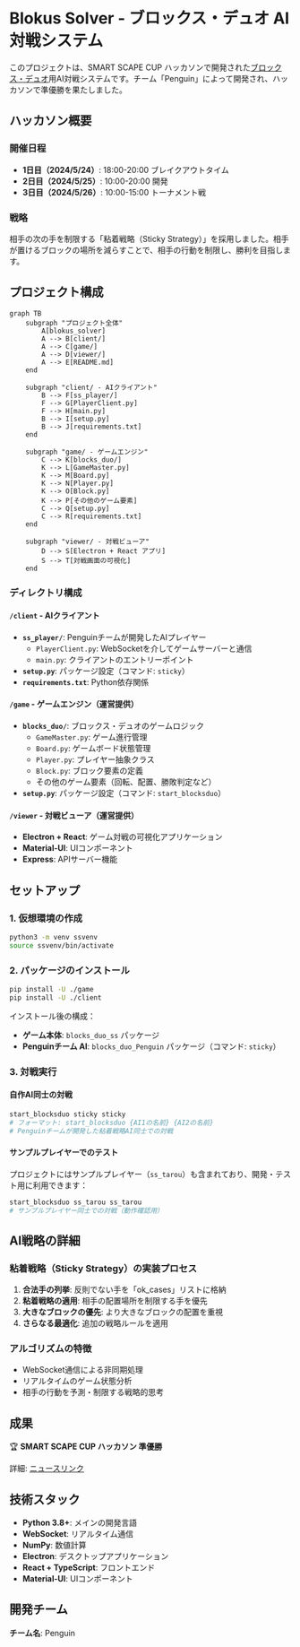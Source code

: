 # Blokus Solver - ブロックス・デュオ AI 対戦システム

このプロジェクトは、SMART SCAPE CUP ハッカソンで開発された[ブロックス・デュオ](https://ja.wikipedia.org/wiki/%E3%83%96%E3%83%AD%E3%83%83%E3%82%AF%E3%82%B9)用AI対戦システムです。チーム「Penguin」によって開発され、ハッカソンで準優勝を果たしました。

## ハッカソン概要

### 開催日程
- **1日目（2024/5/24）**: 18:00-20:00 ブレイクアウトタイム
- **2日目（2024/5/25）**: 10:00-20:00 開発
- **3日目（2024/5/26）**: 10:00-15:00 トーナメント戦

### 戦略
相手の次の手を制限する「粘着戦略（Sticky Strategy）」を採用しました。相手が置けるブロックの場所を減らすことで、相手の行動を制限し、勝利を目指します。

## プロジェクト構成

```mermaid
graph TB
    subgraph "プロジェクト全体"
        A[blokus_solver]
        A --> B[client/]
        A --> C[game/]
        A --> D[viewer/]
        A --> E[README.md]
    end
    
    subgraph "client/ - AIクライアント"
        B --> F[ss_player/]
        F --> G[PlayerClient.py]
        F --> H[main.py]
        B --> I[setup.py]
        B --> J[requirements.txt]
    end
    
    subgraph "game/ - ゲームエンジン"
        C --> K[blocks_duo/]
        K --> L[GameMaster.py]
        K --> M[Board.py]
        K --> N[Player.py]
        K --> O[Block.py]
        K --> P[その他のゲーム要素]
        C --> Q[setup.py]
        C --> R[requirements.txt]
    end
    
    subgraph "viewer/ - 対戦ビューア"
        D --> S[Electron + React アプリ]
        S --> T[対戦画面の可視化]
    end
```

### ディレクトリ構成

#### `/client` - AIクライアント
- **`ss_player/`**: Penguinチームが開発したAIプレイヤー
  - `PlayerClient.py`: WebSocketを介してゲームサーバーと通信
  - `main.py`: クライアントのエントリーポイント
- **`setup.py`**: パッケージ設定（コマンド: `sticky`）
- **`requirements.txt`**: Python依存関係

#### `/game` - ゲームエンジン（運営提供）
- **`blocks_duo/`**: ブロックス・デュオのゲームロジック
  - `GameMaster.py`: ゲーム進行管理
  - `Board.py`: ゲームボード状態管理
  - `Player.py`: プレイヤー抽象クラス
  - `Block.py`: ブロック要素の定義
  - その他のゲーム要素（回転、配置、勝敗判定など）
- **`setup.py`**: パッケージ設定（コマンド: `start_blocksduo`）

#### `/viewer` - 対戦ビューア（運営提供）
- **Electron + React**: ゲーム対戦の可視化アプリケーション
- **Material-UI**: UIコンポーネント
- **Express**: APIサーバー機能

## セットアップ

### 1. 仮想環境の作成
```bash
python3 -m venv ssvenv
source ssvenv/bin/activate
```

### 2. パッケージのインストール
```bash
pip install -U ./game
pip install -U ./client
```

インストール後の構成：
- **ゲーム本体**: `blocks_duo_ss` パッケージ
- **Penguinチーム AI**: `blocks_duo_Penguin` パッケージ（コマンド: `sticky`）

### 3. 対戦実行

#### 自作AI同士の対戦
```bash
start_blocksduo sticky sticky
# フォーマット: start_blocksduo {AI1の名前} {AI2の名前}
# Penguinチームが開発した粘着戦略AI同士での対戦
```

#### サンプルプレイヤーでのテスト
プロジェクトにはサンプルプレイヤー（`ss_tarou`）も含まれており、開発・テスト用に利用できます：
```bash
start_blocksduo ss_tarou ss_tarou
# サンプルプレイヤー同士での対戦（動作確認用）
```

## AI戦略の詳細

### 粘着戦略（Sticky Strategy）の実装プロセス
1. **合法手の列挙**: 反則でない手を「ok_cases」リストに格納
2. **粘着戦略の適用**: 相手の配置場所を制限する手を優先
3. **大きなブロックの優先**: より大きなブロックの配置を重視
4. **さらなる最適化**: 追加の戦略ルールを適用

### アルゴリズムの特徴
- WebSocket通信による非同期処理
- リアルタイムのゲーム状態分析
- 相手の行動を予測・制限する戦略的思考

## 成果

🏆 **SMART SCAPE CUP ハッカソン 準優勝**

詳細: [ニュースリンク](https://www.dreamnews.jp/press/0000299920/)

## 技術スタック

- **Python 3.8+**: メインの開発言語
- **WebSocket**: リアルタイム通信
- **NumPy**: 数値計算
- **Electron**: デスクトップアプリケーション
- **React + TypeScript**: フロントエンド
- **Material-UI**: UIコンポーネント

## 開発チーム

**チーム名**: Penguin